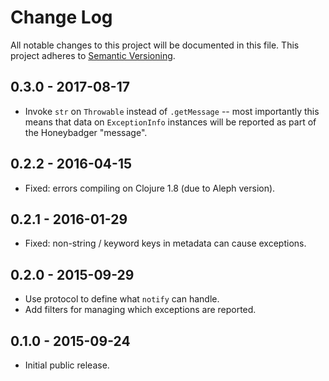# Change Log

All notable changes to this project will be documented in this file.
This project adheres to [Semantic Versioning](http://semver.org/).

## 0.3.0 - 2017-08-17

- Invoke `str` on `Throwable` instead of `.getMessage` -- most
  importantly this means that data on `ExceptionInfo` instances will
  be reported as part of the Honeybadger "message".

## 0.2.2 - 2016-04-15

- Fixed: errors compiling on Clojure 1.8 (due to Aleph version).

## 0.2.1 - 2016-01-29

- Fixed: non-string / keyword keys in metadata can cause exceptions.

## 0.2.0 - 2015-09-29

- Use protocol to define what `notify` can handle.
- Add filters for managing which exceptions are reported.

## 0.1.0 - 2015-09-24

- Initial public release.
